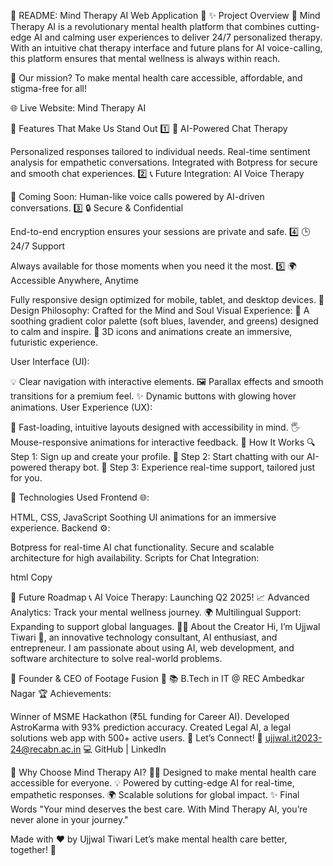 🌟 README: Mind Therapy AI Web Application 🌟
✨ Project Overview
🌈 Mind Therapy AI is a revolutionary mental health platform that combines cutting-edge AI and calming user experiences to deliver 24/7 personalized therapy. With an intuitive chat therapy interface and future plans for AI voice-calling, this platform ensures that mental wellness is always within reach.

🧠 Our mission? To make mental health care accessible, affordable, and stigma-free for all!

🌐 Live Website: Mind Therapy AI

🌟 Features That Make Us Stand Out
1️⃣ 🤖 AI-Powered Chat Therapy

Personalized responses tailored to individual needs.
Real-time sentiment analysis for empathetic conversations.
Integrated with Botpress for secure and smooth chat experiences.
2️⃣ 📞 Future Integration: AI Voice Therapy

🚀 Coming Soon: Human-like voice calls powered by AI-driven conversations.
3️⃣ 🔒 Secure & Confidential

End-to-end encryption ensures your sessions are private and safe.
4️⃣ 🕒 24/7 Support

Always available for those moments when you need it the most.
5️⃣ 🌍 Accessible Anywhere, Anytime

Fully responsive design optimized for mobile, tablet, and desktop devices.
🎨 Design Philosophy: Crafted for the Mind and Soul
Visual Experience:
🌌 A soothing gradient color palette (soft blues, lavender, and greens) designed to calm and inspire.
🧩 3D icons and animations create an immersive, futuristic experience.

User Interface (UI):

💡 Clear navigation with interactive elements.
🖼️ Parallax effects and smooth transitions for a premium feel.
✨ Dynamic buttons with glowing hover animations.
User Experience (UX):

🚦 Fast-loading, intuitive layouts designed with accessibility in mind.
🖐️ Mouse-responsive animations for interactive feedback.
📜 How It Works
🔍 Step 1: Sign up and create your profile.
💬 Step 2: Start chatting with our AI-powered therapy bot.
🧘 Step 3: Experience real-time support, tailored just for you.

🔧 Technologies Used
Frontend 🌐:

HTML, CSS, JavaScript
Soothing UI animations for an immersive experience.
Backend ⚙️:

Botpress for real-time AI chat functionality.
Secure and scalable architecture for high availability.
Scripts for Chat Integration:

html
Copy
<script src="https://cdn.botpress.cloud/webchat/v2.2/inject.js"></script>
<script src="https://files.bpcontent.cloud/2025/01/20/13/20250120130618-8TXOZF8B.js"></script>
🚀 Future Roadmap
📞 AI Voice Therapy: Launching Q2 2025!
📈 Advanced Analytics: Track your mental wellness journey.
🌍 Multilingual Support: Expanding to support global languages.
👩‍💻 About the Creator
Hi, I’m Ujjwal Tiwari 👋, an innovative technology consultant, AI enthusiast, and entrepreneur. I am passionate about using AI, web development, and software architecture to solve real-world problems.

💼 Founder & CEO of Footage Fusion 🌟
📚 B.Tech in IT @ REC Ambedkar Nagar
🏆 Achievements:

Winner of MSME Hackathon (₹5L funding for Career AI).
Developed AstroKarma with 93% prediction accuracy.
Created Legal AI, a legal solutions web app with 500+ active users.
🔗 Let’s Connect!
📧 ujjwal.it2023-24@recabn.ac.in
💻 GitHub | LinkedIn

🌟 Why Choose Mind Therapy AI?
🧘‍♀️ Designed to make mental health care accessible for everyone.
💡 Powered by cutting-edge AI for real-time, empathetic responses.
🌍 Scalable solutions for global impact.
✨ Final Words
"Your mind deserves the best care. With Mind Therapy AI, you’re never alone in your journey."

Made with ❤️ by Ujjwal Tiwari
Let’s make mental health care better, together! 🌟
